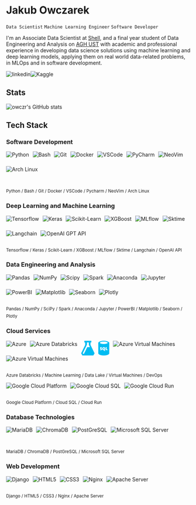 # Jakub Owczarek
`Data Scientist` `Machine Learning Engineer` `Software Developer`
<br>

I'm an Associate Data Scientist at [Shell](https://shell.com/), and a final year student of Data Engineering and Analysis on [AGH UST](https://www.agh.edu.pl/) with academic and professional experience in developing data science solutions using machine learning and deep learning models, applying them on real world data-related problems, in MLOps and in software development. 

<a href="https://www.linkedin.com/in/owczarek-jakub">
         <img align="left" alt="linkedin" title="My LinkedIn" src="https://custom-icon-badges.demolab.com/badge/-LinkedIn-blue?style=for-the-badge&logoColor=white&logo=linkedin-svgrepo-com"/>
</a> 
<a href="https://www.kaggle.com/owczar">
         <img align="left" alt="Kaggle" title="Kaggle" src="https://custom-icon-badges.demolab.com/badge/-Kaggle-white?style=for-the-badge&logoColor=white&logo=kaggle-icon-small"/>
</a> 
<br clear="left">

## Stats

![owczr's GitHub stats](https://github-readme-stats.vercel.app/api?username=owczr&show_icons=true)

## Tech Stack

### Software Development
<img align="left" alt="Python" height="40px" style="padding-right:10px;" src="https://cdn.jsdelivr.net/gh/devicons/devicon/icons/python/python-original.svg">
<img align="left" alt="Bash" height="40px" style="padding-right:10px;" src="https://cdn.jsdelivr.net/gh/devicons/devicon/icons/bash/bash-original.svg">
<img align="left" alt="Git" height="40px" style="padding-right:10px;" src="https://cdn.jsdelivr.net/gh/devicons/devicon/icons/git/git-original.svg">
<img align="left" alt="Docker" height="40px" style="padding-right:10px;" src="https://cdn.jsdelivr.net/gh/devicons/devicon/icons/docker/docker-plain.svg">
<img align="left" alt="VSCode" height="40px" style="padding-right:10px;" src="https://cdn.jsdelivr.net/gh/devicons/devicon/icons/vscode/vscode-original.svg">
<img align="left" alt="PyCharm" height="40px" style="padding-right:10px;" src="https://cdn.jsdelivr.net/gh/devicons/devicon/icons/pycharm/pycharm-original.svg">
<img align="left" alt="NeoVim" height="40px" style="padding-right:10px;" src="https://www.vectorlogo.zone/logos/neovimio/neovimio-icon.svg">
<img align="left" alt="Arch Linux" height="40px" style="padding-right:10px;" src="https://archlinux.org/static/logos/archlinux-logo-dark-scalable.518881f04ca9.svg">
<br clear="left"/>
<p></p>
<sub>Python / Bash / Git / Docker  / VSCode / Pycharm / NeoVim / Arch Linux</sub>

### Deep Learning and Machine Learning
<img align="left" alt="Tensorflow" height="40px" style="padding-right:10px;" src="https://cdn.jsdelivr.net/gh/devicons/devicon/icons/tensorflow/tensorflow-original.svg">
<img align="left" alt="Keras" height="40px" style="padding-right:10px;" src="https://upload.wikimedia.org/wikipedia/commons/a/ae/Keras_logo.svg">
<img align="left" alt="Scikit-Learn" height="40px" style="padding-right:10px;" src="https://upload.wikimedia.org/wikipedia/commons/0/05/Scikit_learn_logo_small.svg">
<img align="left" alt="XGBoost" height="40px" style="padding-right:10px;" src="https://upload.wikimedia.org/wikipedia/commons/6/69/XGBoost_logo.png">
<img align="left" alt="MLflow" height="40px" style="padding-right:10px;" src="https://spark.apache.org/images/mlflow-logo.png">
<!-- <br clear="left"/>
<p></p> -->
<img align="left" alt="Sktime" height="40px" style="padding-right:10px;" src="https://www.sktime.net/en/v0.21.1/_static/sktime-logo-text-horizontal.png">
<img align="left" alt="Langchain" height="40px" style="padding-right:10px;" src="https://upload.wikimedia.org/wikipedia/commons/3/3f/LangChain_logo.png">
<img align="left" alt="OpenAI GPT API" height="40px" style="padding-right:10px;" src="https://www.svgrepo.com/show/306500/openai.svg">
<br clear="left"/>
<sub>Tensorflow / Keras / Scikit-Learn / XGBoost / MLflow / Sktime / Langchain / OpenAI API</sub>

### Data Engineering and Analysis
<img align="left" alt="Pandas" height="40px" style="padding-right:10px;" src="https://cdn.jsdelivr.net/gh/devicons/devicon/icons/pandas/pandas-original.svg">
<img align="left" alt="NumPy" height="40px" style="padding-right:10px;" src="https://cdn.jsdelivr.net/gh/devicons/devicon/icons/numpy/numpy-original.svg">
<img align="left" alt="Scipy" height="40px" style="padding-right:10px;" src="https://upload.wikimedia.org/wikipedia/commons/b/b2/SCIPY_2.svg">
<img align="left" alt="Spark" height="40px" style="padding-right:10px;" src="https://spark.apache.org/images/spark-logo-trademark.png">
<img align="left" alt="Anaconda" height="40px" style="padding-right:10px;" src="https://cdn.jsdelivr.net/gh/devicons/devicon/icons/anaconda/anaconda-original.svg">
<img align="left" alt="Jupyter" height="40px" style="padding-right:10px;" src="https://cdn.jsdelivr.net/gh/devicons/devicon/icons/jupyter/jupyter-original-wordmark.svg">
<img align="left" alt="PowerBI" height="40px" style="padding-right:10px;" src="https://upload.wikimedia.org/wikipedia/commons/c/cf/New_Power_BI_Logo.svg">
<img align="left" alt="Matplotlib" height="40px" style="padding-right:10px;" src="https://upload.wikimedia.org/wikipedia/commons/0/01/Created_with_Matplotlib-logo.svg">
<img align="left" alt="Seaborn" height="40px" style="padding-right:10px;" src="https://seaborn.pydata.org/_images/logo-mark-lightbg.svg">
<img align="left" alt="Plotly" height="40px" style="padding-right:10px;" src="https://www.vectorlogo.zone/logos/plotly/plotly-icon.svg">
<br clear="left"/>
<sub>Pandas / NumPy / SciPy / Spark / Anaconda / Jupyter / PowerBI / Matplotlib / Seaborn / Plotly</sub>

### Cloud Services
<img align="left" alt="Azure" height="40px" style="padding-right:10px;" src="https://cdn.jsdelivr.net/gh/devicons/devicon/icons/azure/azure-original.svg">
<img align="left" alt="Azure Databricks" height="40px" style="padding-right:10px;" src="https://github.com/MicrosoftDocs/azure-docs/blob/main/articles/media/index/logo_databricks.svg">
<img align="left" alt="Azure Machine Learning" height="40px" style="padding-right:10px;" src="https://github.com/Ensono/azure-vector-icons/blob/master/icons/Machine%20Learning.svg">
<img align="left" alt="Azure DB" height="40px" style="padding-right:10px;" src="https://github.com/Ensono/azure-vector-icons/blob/master/icons/SQL%20Database%20(Generic).svg">
<img align="left" alt="Azure Virtual Machines" height="40px" style="padding-right:10px;" src="http://code.benco.io/icon-collection/azure-icons/Virtual-Machine.svg">
<img align="left" alt="Azure Virtual Machines" height="40px" style="padding-right:10px;" src="https://code.benco.io/icon-collection/azure-icons/Azure-DevOps.svg">
<br clear="left"/>
<sub>Azure Databricks / Machine Learning / Data Lake / Virtual Machines / DevOps </sub>
<p></p>

<img align="left" alt="Google Cloud Platform" height="40px" style="padding-right:10px;" src="https://cdn.jsdelivr.net/gh/devicons/devicon/icons/googlecloud/googlecloud-original.svg">
<img align="left" alt="Google Cloud SQL" height="40px" style="padding-right:10px;" src="https://icon.icepanel.io/GCP/svg/Cloud-SQL.svg">
<img align="left" alt="Google Cloud Run" height="40px" style="padding-right:10px;" src="https://www.vectorlogo.zone/logos/google_cloud_run/google_cloud_run-icon.svg">
<br clear="left"/>
<sub>Google Cloud Platform / Cloud SQL / Cloud Run</sub>

### Database Technologies
<img align="left" alt="MariaDB" height="40px" style="padding-right:10px;" src="https://mariadb.com/wp-content/uploads/2019/11/mariadb-logo-vertical_white.svg">
<img align="left" alt="ChromaDB" height="40px" style="padding-right:10px;" src="https://www.trychroma.com/chroma-logo.png">
<img align="left" alt="PostGreSQL" height="40px" style="padding-right:10px;" src="https://cdn.jsdelivr.net/gh/devicons/devicon/icons/postgresql/postgresql-original.svg">
<img align="left" alt="Microsoft SQL Server" height="40px" style="padding-right:10px;" src="https://cdn.jsdelivr.net/gh/devicons/devicon/icons/microsoftsqlserver/microsoftsqlserver-plain-wordmark.svg">
<br clear="left"/>
<p></p>
<sub>MariaDB / ChromaDB / PostGreSQL / Microsoft SQL Server</sub>

### Web Development
<img align="left" alt="Django" height="40px" style="padding-right:10px;" src="https://cdn.jsdelivr.net/gh/devicons/devicon/icons/django/django-plain.svg">
<img align="left" alt="HTML5" height="40px" style="padding-right:10px;" src="https://cdn.jsdelivr.net/gh/devicons/devicon/icons/html5/html5-original.svg">
<img align="left" alt="CSS3" height="40px" style="padding-right:10px;" src="https://cdn.jsdelivr.net/gh/devicons/devicon/icons/css3/css3-original.svg">
<img align="left" alt="Nginx" height="40px" style="padding-right:10px;" src="https://cdn.jsdelivr.net/gh/devicons/devicon/icons/nginx/nginx-original.svg">
<img align="left" alt="Apache Server" height="40px" style="padding-right:10px;" src="https://cdn.jsdelivr.net/gh/devicons/devicon/icons/apache/apache-original-wordmark.svg">
<br clear="left"/>
<sub>Django / HTML5 / CSS3 / Nginx / Apache Server</sub>
<!--
**owczr/owczr** is a ✨ _special_ ✨ repository because its `README.md` (this file) appears on your GitHub profile.

Here are some ideas to get you started:

- 🔭 I’m currently working on ...
- 🌱 I’m currently learning ...
- 👯 I’m looking to collaborate on ...
- 🤔 I’m looking for help with ...
- 💬 Ask me about ...
- 📫 How to reach me: ...
- 😄 Pronouns: ...
- ⚡ Fun fact: ...
-->
